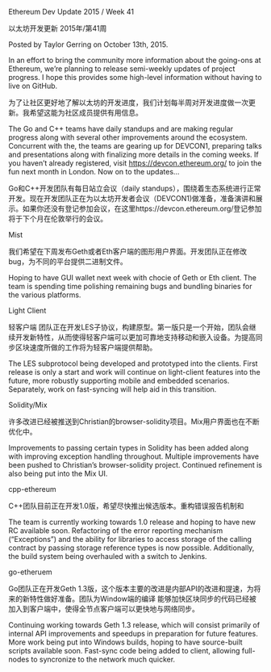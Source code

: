
Ethereum Dev Update 2015 / Week 41

以太坊开发更新 2015年/第41周

Posted by Taylor Gerring on October 13th, 2015.

In an effort to bring the community more information about the going-ons at Ethereum, we’re planning to release semi-weekly updates of project progress. I hope this provides some high-level information without having to live on GitHub.

为了让社区更好地了解以太坊的开发进度，我们计划每半周对开发进度做一次更新。我希望这能为社区成员提供有用信息。

The Go and C++ teams have daily standups and are making regular progress along with several other improvements around the ecosystem. Concurrent with the, the teams are gearing up for DEVCON1, preparing talks and presentations along with finalizing more details in the coming weeks. If you haven’t already registered, visit https://devcon.ethereum.org/ to join the fun next month in London. Now on to the updates…

Go和C++开发团队有每日站立会议（daily standups），围绕着生态系统进行正常开发。现在开发团队正在为以太坊开发者会议（DEVCON1)做准备，准备演讲和展示。如果你还没有登记参加会议，在这里https://devcon.ethereum.org/登记参加将于下个月在伦敦举行的会议。

Mist

我们希望在下周发布Geth或者Eth客户端的图形用户界面。开发团队正在修改bug，为不同的平台提供二进制文件。

Hoping to have GUI wallet next week with chocie of Geth or Eth client. The team is spending time polishing remaining bugs and bundling binaries for the various platforms.

Light Client

轻客户端
团队正在开发LES子协议，构建原型。第一版只是一个开始，团队会继续开发新特性，从而使得轻客户端可以更加可靠地支持移动和嵌入设备。为提高同步区块速度所做的工作将为轻客户端提供帮助。

The LES subprotocol being developed and prototyped into the clients. First release is only a start and work will continue on light-client features into the future, more robustly supporting mobile and embedded scenarios. Separately, work on fast-syncing will help aid in this transition.

Solidity/Mix

许多改进已经被推送到Christian的browser-solidity项目。Mix用户界面也在不断优化中。

Improvements to passing certain types in Solidity has been added along with improving exception handling throughout. Multiple improvements have been pushed to Christian’s browser-solidity project. Continued refinement is also being put into the Mix UI.

cpp-ethereum

C++团队目前正在开发1.0版，希望尽快推出候选版本。重构错误报告机制和

The team is currently working towards 1.0 release and hoping to have new RC available soon. Refactoring of the error reporting mechanism (“Exceptions”) and the ability for libraries to access storage of the calling contract by passing storage reference types is now possible. Additionally, the build system being overhauled with a switch to Jenkins.

go-etheruem

Go团队正在开发Geth 1.3版，这个版本主要的改进是内部API的改进和提速，为将来的新特性做好准备。团队为Window端的编译 能够加快区块同步的代码已经被加入到客户端中，使得全节点客户端可以更快地与网络同步。

Continuing working towards Geth 1.3 release, which will consist primarily of internal API improvements and speedups in preparation for future features. More work being put into Windows builds, hoping to have source-built scripts available soon. Fast-sync code being added to client, allowing full-nodes to syncronize to the network much quicker.

